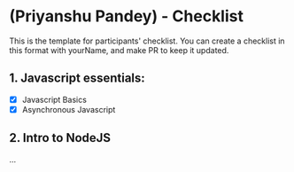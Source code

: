 # (Priyanshu Pandey) - Checklist
This is the template for participants' checklist. You can create a checklist in this format with yourName, and make PR to keep it updated.

## 1. Javascript essentials:

- [x] Javascript Basics
- [x] Asynchronous Javascript

 ## 2. Intro to NodeJS
...
